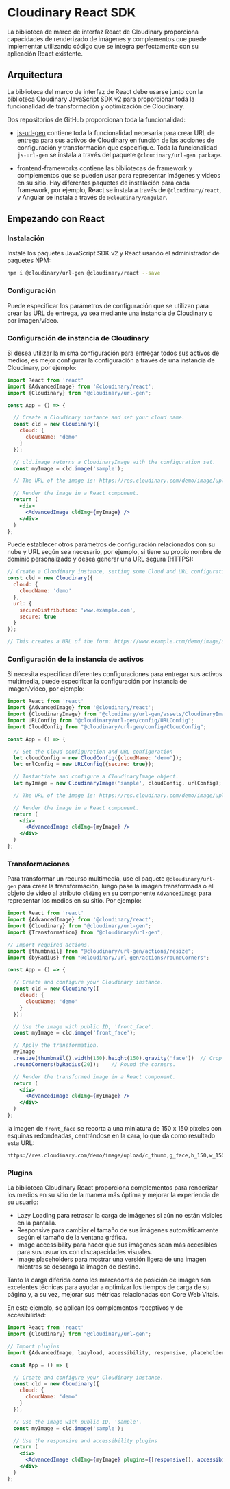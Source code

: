 # Cloudinary React SDK

La biblioteca de marco de interfaz React de Cloudinary proporciona capacidades de renderizado de imágenes y complementos que puede implementar utilizando código que se integra perfectamente con su aplicación React existente.

## Arquitectura
La biblioteca del marco de interfaz de React debe usarse junto con la biblioteca Cloudinary JavaScript SDK v2 para proporcionar toda la funcionalidad de transformación y optimización de Cloudinary.

Dos repositorios de GitHub proporcionan toda la funcionalidad:

- [js-url-gen](https://github.com/cloudinary/js-url-gen) contiene toda la funcionalidad necesaria para crear URL de entrega para sus activos de Cloudinary en función de las acciones de configuración y transformación que especifique. Toda la funcionalidad `js-url-gen` se instala a través del paquete `@cloudinary/url-gen package`.

- frontend-frameworks contiene las bibliotecas de framework y complementos que se pueden usar para representar imágenes y videos en su sitio. Hay diferentes paquetes de instalación para cada framework, por ejemplo, React se instala a través de `@cloudinary/react`, y Angular se instala a través de `@cloudinary/angular`.

## Empezando con React

### Instalación
Instale los paquetes JavaScript SDK v2 y React usando el administrador de paquetes NPM:

```bash
npm i @cloudinary/url-gen @cloudinary/react --save
```

### Configuración
Puede especificar los parámetros de configuración que se utilizan para crear las URL de entrega, ya sea mediante una instancia de Cloudinary o por imagen/vídeo.

### Configuración de instancia de Cloudinary

Si desea utilizar la misma configuración para entregar todos sus activos de medios, es mejor configurar la configuración a través de una instancia de Cloudinary, por ejemplo:

```jsx
import React from 'react'
import {AdvancedImage} from '@cloudinary/react';
import {Cloudinary} from "@cloudinary/url-gen";

const App = () => {

  // Create a Cloudinary instance and set your cloud name.
  const cld = new Cloudinary({
    cloud: {
      cloudName: 'demo'
    }
  });

  // cld.image returns a CloudinaryImage with the configuration set.
  const myImage = cld.image('sample');

  // The URL of the image is: https://res.cloudinary.com/demo/image/upload/sample

  // Render the image in a React component.
  return (
    <div>
      <AdvancedImage cldImg={myImage} />
    </div>
  )
};
```
Puede establecer otros parámetros de configuración relacionados con su nube y URL según sea necesario, por ejemplo, si tiene su propio nombre de dominio personalizado y desea generar una URL segura (HTTPS):

```jsx
// Create a Cloudinary instance, setting some Cloud and URL configuration parameters.
const cld = new Cloudinary({
  cloud: {
    cloudName: 'demo'
  },
  url: {
    secureDistribution: 'www.example.com',
    secure: true
  }
});

// This creates a URL of the form: https://www.example.com/demo/image/upload/sample
```

### Configuración de la instancia de activos
Si necesita especificar diferentes configuraciones para entregar sus activos multimedia, puede especificar la configuración por instancia de imagen/video, por ejemplo:

```jsx
import React from 'react'
import {AdvancedImage} from '@cloudinary/react';
import {CloudinaryImage} from "@cloudinary/url-gen/assets/CloudinaryImage";
import URLConfig from "@cloudinary/url-gen/config/URLConfig";
import CloudConfig from "@cloudinary/url-gen/config/CloudConfig";

const App = () => {

  // Set the Cloud configuration and URL configuration
  let cloudConfig = new CloudConfig({cloudName: 'demo'});
  let urlConfig = new URLConfig({secure: true});

  // Instantiate and configure a CloudinaryImage object.
  let myImage = new CloudinaryImage('sample', cloudConfig, urlConfig);

  // The URL of the image is: https://res.cloudinary.com/demo/image/upload/sample

  // Render the image in a React component.
  return (
    <div>
      <AdvancedImage cldImg={myImage} />
    </div>
  )
};
```

### Transformaciones
Para transformar un recurso multimedia, use el paquete `@cloudinary/url-gen` para crear la transformación, luego pase la imagen transformada o el objeto de video al atributo `cldImg` en su componente `AdvancedImage` para representar los medios en su sitio. Por ejemplo:

```jsx
import React from 'react'
import {AdvancedImage} from '@cloudinary/react';
import {Cloudinary} from "@cloudinary/url-gen";
import {Transformation} from "@cloudinary/url-gen";

// Import required actions.
import {thumbnail} from "@cloudinary/url-gen/actions/resize";
import {byRadius} from "@cloudinary/url-gen/actions/roundCorners";

const App = () => {

  // Create and configure your Cloudinary instance.
  const cld = new Cloudinary({
    cloud: {
      cloudName: 'demo'
    }
  });

  // Use the image with public ID, 'front_face'.
  const myImage = cld.image('front_face');

  // Apply the transformation.
  myImage
  .resize(thumbnail().width(150).height(150).gravity('face'))  // Crop the image, focusing on the face.
  .roundCorners(byRadius(20));    // Round the corners.

  // Render the transformed image in a React component.
  return (
    <div>
      <AdvancedImage cldImg={myImage} />
    </div>
  )
};
```

la imagen de `front_face` se recorta a una miniatura de 150 x 150 píxeles con esquinas redondeadas, centrándose en la cara, lo que da como resultado esta URL:

```
https://res.cloudinary.com/demo/image/upload/c_thumb,g_face,h_150,w_150/r_20/front_face
```

### Plugins
La biblioteca Cloudinary React proporciona complementos para renderizar los medios en su sitio de la manera más óptima y mejorar la experiencia de su usuario:

- Lazy Loading para retrasar la carga de imágenes si aún no están visibles en la pantalla.
- Responsive para cambiar el tamaño de sus imágenes automáticamente según el tamaño de la ventana gráfica.
- Image accessibility para hacer que sus imágenes sean más accesibles para sus usuarios con discapacidades visuales.
- Image placeholders para mostrar una versión ligera de una imagen mientras se descarga la imagen de destino.

Tanto la carga diferida como los marcadores de posición de imagen son excelentes técnicas para ayudar a optimizar los tiempos de carga de su página y, a su vez, mejorar sus métricas relacionadas con Core Web Vitals.

En este ejemplo, se aplican los complementos receptivos y de accesibilidad:

```jsx
import React from 'react'
import {Cloudinary} from "@cloudinary/url-gen";

// Import plugins
import {AdvancedImage, lazyload, accessibility, responsive, placeholder} from '@cloudinary/react';

 const App = () => {

  // Create and configure your Cloudinary instance.
  const cld = new Cloudinary({
    cloud: {
      cloudName: 'demo'
    }
  });

  // Use the image with public ID, 'sample'.
  const myImage = cld.image('sample');

  // Use the responsive and accessibility plugins
  return (
    <div>
      <AdvancedImage cldImg={myImage} plugins={[responsive(), accessibility()]}/>
    </div>
  )
};
```
